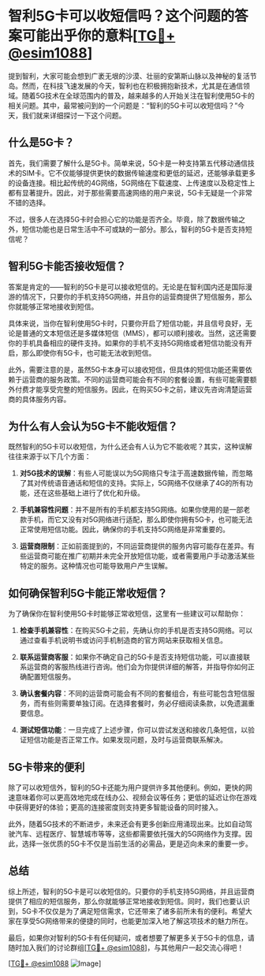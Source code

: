 # 智利5G卡可以收短信吗？这个问题的答案可能出乎你的意料[[TG💪+ @esim1088](https://t.me/s/esim1088)]

提到智利，大家可能会想到广袤无垠的沙漠、壮丽的安第斯山脉以及神秘的复活节岛。然而，在科技飞速发展的今天，智利也在积极拥抱新技术，尤其是在通信领域。随着5G技术在全球范围内的普及，越来越多的人开始关注在智利使用5G卡的相关问题。其中，最常被问到的一个问题是：“智利的5G卡可以收短信吗？”今天，我们就来详细探讨一下这个问题。

## 什么是5G卡？

首先，我们需要了解什么是5G卡。简单来说，5G卡是一种支持第五代移动通信技术的SIM卡。它不仅能够提供更快的数据传输速度和更低的延迟，还能够承载更多的设备连接。相比起传统的4G网络，5G网络在下载速度、上传速度以及稳定性上都有显著提升。因此，对于那些需要高速网络的用户来说，5G卡无疑是一个非常不错的选择。

不过，很多人在选择5G卡时会担心它的功能是否齐全。毕竟，除了数据传输之外，短信功能也是日常生活中不可或缺的一部分。那么，智利的5G卡是否支持短信呢？

## 智利5G卡能否接收短信？

答案是肯定的——智利的5G卡是可以接收短信的。无论是在智利国内还是国际漫游的情况下，只要你的手机支持5G网络，并且你的运营商提供了短信服务，那么你就能够正常地接收到短信。

具体来说，当你在智利使用5G卡时，只要你开启了短信功能，并且信号良好，无论是普通的文本短信还是多媒体短信（MMS），都可以顺利接收。当然，这还需要你的手机具备相应的硬件支持。如果你的手机不支持5G网络或者短信功能没有开启，那么即使你有5G卡，也可能无法收到短信。

此外，需要注意的是，虽然5G卡本身可以接收短信，但具体的短信功能还需要依赖于运营商的服务政策。不同的运营商可能会有不同的套餐设置，有些可能需要额外付费才能享受完整的短信服务。因此，在购买5G卡之前，建议先咨询清楚运营商的具体服务内容。

## 为什么有人会认为5G卡不能收短信？

既然智利的5G卡可以收短信，为什么还会有人认为它不能收呢？其实，这种误解往往来源于以下几个方面：

1. **对5G技术的误解**：有些人可能误以为5G网络只专注于高速数据传输，而忽略了其对传统语音通话和短信的支持。实际上，5G网络不仅继承了4G的所有功能，还在这些基础上进行了优化和升级。

2. **手机兼容性问题**：并不是所有的手机都支持5G网络。如果你使用的是一部老款手机，而它又没有对5G网络进行适配，那么即使你拥有5G卡，也可能无法正常使用短信功能。因此，确保你的手机支持5G网络是非常重要的。

3. **运营商限制**：正如前面提到的，不同运营商提供的服务内容可能存在差异。有些运营商可能在推广初期并未完全开放短信功能，或者需要用户手动激活某些特定的服务。这种情况也可能导致用户产生误解。

## 如何确保智利5G卡能正常收短信？

为了确保你在智利使用5G卡时能够正常收短信，这里有一些建议可以帮助你：

1. **检查手机兼容性**：在购买5G卡之前，先确认你的手机是否支持5G网络。可以通过查看手机说明书或访问手机制造商的官方网站来获取相关信息。

2. **联系运营商客服**：如果你不确定自己的5G卡是否支持短信功能，可以直接联系运营商的客服热线进行咨询。他们会为你提供详细的解答，并指导你如何正确配置短信服务。

3. **确认套餐内容**：不同的运营商可能会有不同的套餐组合，有些可能包含短信服务，而有些则需要单独订阅。在选择套餐时，务必仔细阅读条款，以免遗漏重要信息。

4. **测试短信功能**：一旦完成了上述步骤，你可以尝试发送和接收几条短信，以验证短信功能是否正常工作。如果发现问题，及时与运营商联系解决。

## 5G卡带来的便利

除了可以收短信外，智利的5G卡还能为用户提供许多其他便利。例如，更快的网速意味着你可以更高效地完成在线办公、视频会议等任务；更低的延迟让你在游戏中获得更好的体验；更高的连接密度则支持更多智能设备的同时接入。

此外，随着5G技术的不断进步，未来还会有更多创新应用涌现出来。比如自动驾驶汽车、远程医疗、智慧城市等等，这些都需要依托强大的5G网络作为支撑。因此，选择一张优质的5G卡不仅是当前生活的必需品，更是迈向未来的重要一步。

## 总结

综上所述，智利的5G卡是可以收短信的。只要你的手机支持5G网络，并且运营商提供了相应的短信服务，那么你就能够正常地接收到短信。同时，我们也要认识到，5G卡不仅仅是为了满足短信需求，它还带来了诸多前所未有的便利。希望大家在享受5G网络带来的便捷的同时，也能更加深入地了解这项技术的魅力所在。

最后，如果你对智利的5G卡有任何疑问，或者想要了解更多关于5G卡的信息，请随时加入我们的讨论群组[[TG💪+ @esim1088](https://t.me/s/esim1088)]，与其他用户一起交流心得吧！

[[TG💪+ @esim1088](https://t.me/s/esim1088) ![Image](https://i.postimg.cc/4NQfJmqS/Snipaste-2025-05-13-00-14-12.png)]
